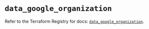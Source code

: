 # `data_google_organization`

Refer to the Terraform Registry for docs: [`data_google_organization`](https://registry.terraform.io/providers/hashicorp/google-beta/6.43.0/docs/data-sources/google_organization).
